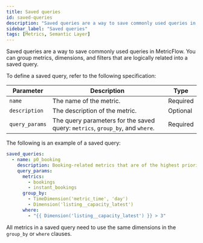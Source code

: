 ```yaml
---
title: Saved queries
id: saved-queries
description: "Saved queries are a way to save commonly used queries in MetricFlow. They can be used to save time and avoid writing the same query over and over again."
sidebar_label: "Saved queries"
tags: [Metrics, Semantic Layer]
---
```


Saved queries are a way to save commonly used queries in MetricFlow. You can group metrics, dimensions, and filters that are logically related into a saved query. 

To define a saved query, refer to the following specification:

 Parameter | Description | Type |
| --------- | ----------- | ---- |
| `name` | The name of the metric. | Required |
| `description` | The description of the metric. | Optional |
| `query_params` | The query parameters for the saved query: `metrics`, `group_by`, and `where`. | Required |

The following is an example of a saved query:

```yaml
saved_queries:
  - name: p0_booking
    description: Booking-related metrics that are of the highest priority.
    query_params:
      metrics:
        - bookings
        - instant_bookings
      group_by:
        - TimeDimension('metric_time', 'day')
        - Dimension('listing__capacity_latest')
      where:
        - "{{ Dimension('listing__capacity_latest') }} > 3"
```

All metrics in a saved query need to use the same dimensions in the `group_by` or `where` clauses.
